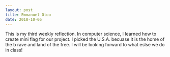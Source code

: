 ```yaml
---
layout: post
title: Emmanuel Otoo
date: 2018-10-05
---
```


This is my third weekly reflection. In computer science, I learned how to create mini flag for our project. I picked the U.S.A. becuase it is the home of the b rave and land of the free. I will be looking forward to what eslse we do in class!
